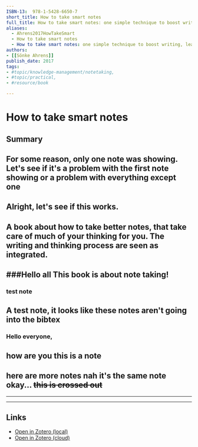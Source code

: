```yaml
---
ISBN-13:  978-1-5428-6650-7
short_title: How to take smart notes
full_title: How to take smart notes: one simple technique to boost writing, learning and thinking: for students, academics and nonfiction book writers
aliases:
  - Ahrens2017HowTakeSmart
  - How to take smart notes
  - How to take smart notes: one simple technique to boost writing, learning and thinking: for students, academics and nonfiction book writers
authors: 
- [[Sönke Ahrens]]
publish_date: 2017
tags: 
- #topic/knowledge-management/notetaking,
- #topic/practical,
- #resource/book

---
```

# How to take smart notes
## Summary
For some reason, only one note was showing. Let's see if it's a problem with the first note showing or a problem with everything except one
---
Alright, let's see if this works.
---
A book about how to take better notes, that take care of much of your thinking for you. The writing and thinking process are seen as integrated.
---
###Hello all
This book is about note taking!
---
### test note
A test note, it looks like these notes aren't going into the bibtex
---
### Hello everyone,
how are you
this is a note
---
here are more notes
nah it's the same note
okay...
~~this is crossed out~~
---

---

---


## Links
- [Open in Zotero (local)](zotero://select/library/items/X68UFXBW)
- [Open in Zotero (cloud)](http://zotero.org/users/8012208/items/X68UFXBW)